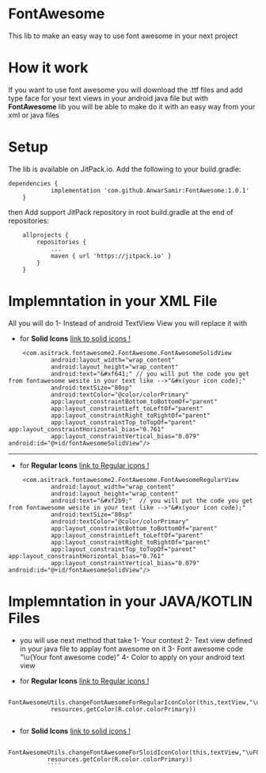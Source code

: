 # FontAwesome
This lib to make an easy way to use font awesome in your next project 
# How it work 
If you want to use font awesome you will download the .ttf files and add type face for your text views in your android java file 
but with   **FontAwesome** lib  you will be able to make do it with an easy way from your xml or java files 
# Setup
The lib is available on JitPack.io. Add the following to your build.gradle:
```
dependencies {
	        implementation 'com.github.AnwarSamir:FontAwesome:1.0.1'
	}
```
then 
Add support JitPack repository in root build.gradle at the end of repositories:
```
	allprojects {
		repositories {
			...
			maven { url 'https://jitpack.io' }
		}
	}
```
# Implemntation in your XML File 
All you will do 
1- Instead of android TextView View you will replace it with 
- for **Solid Icons** [link to solid icons !](https://fontawesome.com/icons?d=gallery&s=solid)
```
    <com.asitrack.fontawesome2.FontAwesome.FontAwesomeSolidView
            android:layout_width="wrap_content"
            android:layout_height="wrap_content"
            android:text="&#xf641;" // you will put the code you get from fontawesome wesite in your text like -->"&#x(your icon code);"
            android:textSize="80sp"
            android:textColor="@color/colorPrimary"
            app:layout_constraintBottom_toBottomOf="parent"
            app:layout_constraintLeft_toLeftOf="parent"
            app:layout_constraintRight_toRightOf="parent"
            app:layout_constraintTop_toTopOf="parent" app:layout_constraintHorizontal_bias="0.761"
            app:layout_constraintVertical_bias="0.079" android:id="@+id/fontAwesomeSolidView"/>
```
-------------------------------------
- for **Regular Icons** [link to Regular icons !](https://fontawesome.com/icons?d=gallery&s=regular)
```
    <com.asitrack.fontawesome2.FontAwesome.FontAwesomeRegularView
            android:layout_width="wrap_content"
            android:layout_height="wrap_content"
            android:text="&#xf2b9;"  // you will put the code you get from fontawesome wesite in your text like -->"&#x(your icon code);"
            android:textSize="80sp"
            android:textColor="@color/colorPrimary"
            app:layout_constraintBottom_toBottomOf="parent"
            app:layout_constraintLeft_toLeftOf="parent"
            app:layout_constraintRight_toRightOf="parent"
            app:layout_constraintTop_toTopOf="parent" app:layout_constraintHorizontal_bias="0.761"
            app:layout_constraintVertical_bias="0.079" android:id="@+id/fontAwesomeSolidView"/>
```

# Implemntation in your JAVA/KOTLIN Files
 - you will use next method that take 
 1- Your context 
 2- Text view defined in your java file to applay font awesome on it 
 3- Font awesome code "\u(Your font awesome code)"
 4- Color to apply on your android text view 
 
 - for **Regular Icons** [link to Regular icons !](https://fontawesome.com/icons?d=gallery&s=regular)
```
 FontAwesomeUtils.changeFontAwesomeForRegularIconColor(this,textView,"\uF057",
            resources.getColor(R.color.colorPrimary))
            
 ```
 - for **Solid Icons** [link to solid icons !](https://fontawesome.com/icons?d=gallery&s=solid)
 ```
  FontAwesomeUtils.changeFontAwesomeForSloidIconColor(this,textView,"\uF057",
            resources.getColor(R.color.colorPrimary))
            ````
